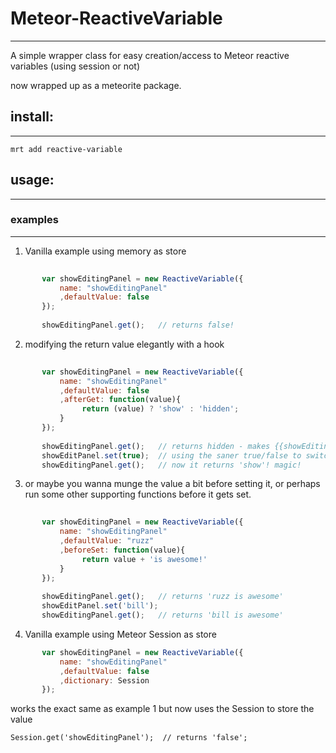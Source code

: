 # Meteor-ReactiveVariable
***

A simple wrapper class for easy creation/access to Meteor reactive variables (using session or not)

now wrapped up as a meteorite package. 

## install: 
***

`mrt add reactive-variable`

## usage: 
***

### examples 
***
1) Vanilla example using memory as store

```javascript
 
       var showEditingPanel = new ReactiveVariable({
           name: "showEditingPanel"
           ,defaultValue: false
       });
 
       showEditingPanel.get();   // returns false!
``` 

2) modifying the return value elegantly with a hook

```javascript
 
       var showEditingPanel = new ReactiveVariable({
           name: "showEditingPanel"
           ,defaultValue: false
           ,afterGet: function(value){
                return (value) ? 'show' : 'hidden';
           }
       });
 
       showEditingPanel.get();   // returns hidden - makes {{showEditingPanel}} like simple!
       showEditPanel.set(true);  // using the saner true/false to switch values
       showEditingPanel.get();   // now it returns 'show'! magic!
```

3) or maybe you wanna munge the value a bit before setting it, or perhaps run some other supporting functions before it gets set.

```javascript
 
       var showEditingPanel = new ReactiveVariable({
           name: "showEditingPanel"
           ,defaultValue: "ruzz"
           ,beforeSet: function(value){
                return value + 'is awesome!'
           }
       });
 
       showEditingPanel.get();   // returns 'ruzz is awesome'
       showEditPanel.set('bill');
       showEditingPanel.get();   // returns 'bill is awesome'
```
4) Vanilla example using Meteor Session as store

```javascript
       var showEditingPanel = new ReactiveVariable({
           name: "showEditingPanel"
           ,defaultValue: false
           ,dictionary: Session
       });
```

works the exact same as example 1 but now uses the Session
to store the value 

`Session.get('showEditingPanel');  // returns 'false';`
